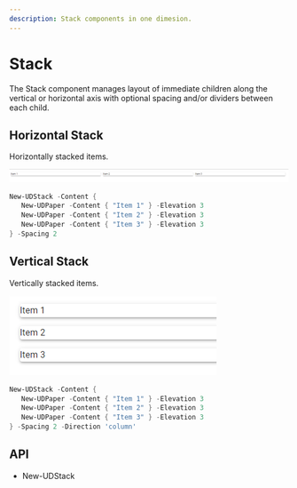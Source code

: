```yaml
---
description: Stack components in one dimesion.
---
```


# Stack

The Stack component manages layout of immediate children along the vertical or horizontal axis with optional spacing and/or dividers between each child.

## Horizontal Stack

Horizontally stacked items.&#x20;

![](<../../../../.gitbook/assets/image (314).png>)

```powershell
New-UDStack -Content {
   New-UDPaper -Content { "Item 1" } -Elevation 3
   New-UDPaper -Content { "Item 2" } -Elevation 3
   New-UDPaper -Content { "Item 3" } -Elevation 3
} -Spacing 2
```

## Vertical Stack

Vertically stacked items.&#x20;

![](<../../../../.gitbook/assets/image (348).png>)

```powershell
New-UDStack -Content {
   New-UDPaper -Content { "Item 1" } -Elevation 3
   New-UDPaper -Content { "Item 2" } -Elevation 3
   New-UDPaper -Content { "Item 3" } -Elevation 3
} -Spacing 2 -Direction 'column'
```

## API

* New-UDStack
